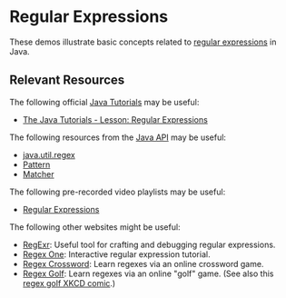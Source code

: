 Regular Expressions
=================================================

These demos illustrate basic concepts related to [regular expressions](https://xkcd.com/208/) in Java.

## Relevant Resources ##

The following official [Java Tutorials](http://docs.oracle.com/javase/tutorial/index.html) may be useful:

- [The Java Tutorials - Lesson: Regular Expressions](https://docs.oracle.com/javase/tutorial/essential/regex/)

The following resources from the [Java API](https://docs.oracle.com/en/java/javase/14/docs/api/index.html) may be useful:

- [java.util.regex](https://docs.oracle.com/en/java/javase/14/docs/api/java.base/java/util/regex/package-summary.html)
- [Pattern](https://docs.oracle.com/en/java/javase/14/docs/api/java.base/java/util/regex/Pattern.html)
- [Matcher](https://docs.oracle.com/en/java/javase/14/docs/api/java.base/java/util/regex/Matcher.html)

The following pre-recorded video playlists may be useful:

- [Regular Expressions](https://www.youtube.com/playlist?list=PLm6V-0HXZmF0-si4t072pEON5BNVyss2g)

The following other websites might be useful:

- [RegExr](https://regexr.com/): Useful tool for crafting and debugging regular expressions.
- [Regex One](https://regexone.com/): Interactive regular expression tutorial.
- [Regex Crossword](https://regexcrossword.com/): Learn regexes via an online crossword game.
- [Regex Golf](https://alf.nu/RegexGolf): Learn regexes via an online "golf" game. (See also this [regex golf XKCD comic](https://xkcd.com/1313/).)